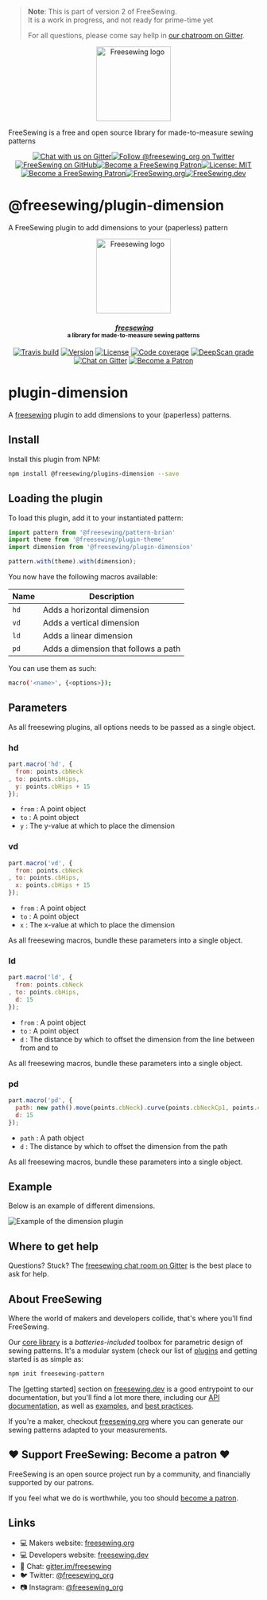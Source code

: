 > **Note**: This is part of version 2 of FreeSewing.  
> It is a work in progress, and not ready for prime-time yet
> 
> For all questions, please come say hellp in [our chatroom on Gitter](https://gitter.im/).

<p align="center"><a title="Go to freesewing.org" href="https://freesewing.org/"><img src="https://freesewing.org/img/logo/black.svg" align="center" width="150px" alt="Freesewing logo"/></a></p>
<p>FreeSewing is a free and open source library for made-to-measure sewing patterns</p>
<p align="center"><a href="https://gitter.im/freesewing/freesewing" title="Chat with us on Gitter"><img src="https://badgen.net/badge/Gitter/Chat%20with%20us/CA0547?icon=gitter" alt="Chat with us on Gitter"/></a><a href="https://twitter.com/freesewing_org" title="Follow @freesewing_org on Twitter"><img src="https://badgen.net/badge/Twitter/@freesewing_org/1DA1F2?icon=twitter" alt="Follow @freesewing_org on Twitter"/></a><a href="https://github.com/freesewing" title="FreeSewing on GitHub"><img src="https://badgen.net/badge/GitHub/freesewing/269F42?icon=github" alt="FreeSewing on GitHub"/></a><a href="https://freesewing.org/patrons/join" title="Become a FreeSewing Patron"><img src="https://badgen.net/badge/Become%20a/Patron/purple" alt="Become a FreeSewing Patron"/></a><a href="https://opensource.org/licenses/MIT" title="License: MIT"><img src="https://badgen.net/badge/License/MIT/blue" alt="License: MIT"/></a><a href="https://freesewing.org/patrons/join" title="Become a FreeSewing Patron"><img src="https://badgen.net/badge/Become%20a/Patron/purple" alt="Become a FreeSewing Patron"/></a><a href="https://freesewing.org/" title="FreeSewing.org"><img src="https://badgen.net/badge/FreeSewing/.org/3DA639" alt="FreeSewing.org"/></a><a href="https://freesewing.dev/" title="FreeSewing.dev"><img src="https://badgen.net/badge/FreeSewing/.dev/3DA639" alt="FreeSewing.dev"/></a></p>

# @freesewing&#x2F;plugin-dimension

A FreeSewing plugin to add dimensions to your (paperless) pattern

<p align="center">
  <a title="Go to freesewing.org" href="https://freesewing.org/"><img src="https://freesewing.org/img/logo/black.svg" align="center" width="150px" alt="Freesewing logo"/></a>
</p>
<h4 align="center"><em>&nbsp;<a title="Go to freesewing.org" href="https://freesewing.org/">freesewing</a></em>
<br><sup>a library for made-to-measure sewing patterns</sup>
</h4>
<p align="center">
  <a href="https://travis-ci.org/freesewing/plugin-dimension"><img src="https://badgen.net/travis/freesewing/plugin-dimension/master" alt="Travis build"></a>
  <a href="https://www.npmjs.com/package/@freesewing/plugin-dimension"><img src="https://badgen.net/npm/v/@freesewing/plugin-dimension" alt="Version"></a>
  <a href="https://www.npmjs.com/package/@freesewing/plugin-dimension"><img src="https://badgen.net/npm/license/@freesewing/plugin-dimension" alt="License"></a>
  <a href="https://codecov.io/gh/freesewing/plugin-dimension"><img src="https://badgen.net/codecov/c/github/freesewing/plugin-dimension/master" alt="Code coverage"></a>
  <a href="https://deepscan.io/dashboard#view=project&pid=3262&bid=27571"><img src="https://deepscan.io/api/projects/3262/branches/27571/badge/grade.svg" alt="DeepScan grade"></a>
  <a href="https://gitter.im/freesewing/freesewing"><img src="https://badgen.net/badge/chat/on%20Gitter/cyan" alt="Chat on Gitter"></a>
  <a href="https://freesewing.org/patrons/join"><img src="https://badgen.net/badge/become/a%20Patron/FF5B77" alt="Become a Patron"></a>
</p>

# plugin-dimension

A [freesewing](https://github.com/freesewing/freesewing) 
plugin to add dimensions to your (paperless) patterns.

## Install

Install this plugin from NPM: 

```sh
npm install @freesewing/plugins-dimension --save
```

## Loading the plugin

To load this plugin, add it to your instantiated pattern:

```js
import pattern from '@freesewing/pattern-brian'
import theme from '@freesewing/plugin-theme'
import dimension from '@freesewing/plugin-dimension'

pattern.with(theme).with(dimension);
```

You now have the following macros available:

Name      | Description                                        
----------|-----------------------------------------------------
`hd`      | Adds a horizontal dimension
`vd`      | Adds a vertical dimension 
`ld`      | Adds a linear dimension 
`pd`      | Adds a dimension that follows a path
 
You can use them as such:

```sh
macro('<name>', {<options>});
```

## Parameters

As all freesewing plugins, all options needs to be passed as a single object.

### hd

```js
part.macro('hd', {
  from: points.cbNeck
, to: points.cbHips,
  y: points.cbHips + 15
});
```
 - `from` : A point object 
 - `to` : A point object
 - `y` : The y-value at which to place the dimension

### vd

```js
part.macro('vd', {
  from: points.cbNeck
, to: points.cbHips,
  x: points.cbHips + 15
});
```
 - `from` : A point object 
 - `to` : A point object
 - `x` : The x-value at which to place the dimension

As all freesewing macros, bundle these parameters into a single object.

### ld

```js
part.macro('ld', {
  from: points.cbNeck
, to: points.cbHips,
  d: 15
});
```
 - `from` : A point object 
 - `to` : A point object
 - `d` : The distance by which to offset the dimension from the line between from and to

As all freesewing macros, bundle these parameters into a single object.

### pd

```js
part.macro('pd', {
  path: new path().move(points.cbNeck).curve(points.cbNeckCp1, points.cbNeckCp2,  points.cbHips),
  d: 15
});
```
 - `path` : A path object 
 - `d` : The distance by which to offset the dimension from the path

As all freesewing macros, bundle these parameters into a single object.

## Example

Below is an example of different dimensions.

![Example of the dimension plugin](https://github.com/freesewing/plugin-dimension/raw/master/img/example.png)

## Where to get help

Questions? Stuck? The [freesewing chat room on Gitter](https://gitter.im/freesewing/freesewing)
is the best place to ask for help.


## About FreeSewing

Where the world of makers and developers collide, that's where you'll find FreeSewing.

Our [core library](https://freesewing.dev/en/freesewing) is a *batteries-included* toolbox
for parametric design of sewing patterns. It's a modular system (check our list
of [plugins](https://freesewing.dev/en/plugins) and getting started is as simple as:

```bash
npm init freesewing-pattern
```

The [getting started] section on [freesewing.dev](https://freesewing.dev/) is a good
entrypoint to our documentation, but you'll find a lot more there, including
our [API documentation](https://freesewing.dev/en/freesewing/api),
as well as [examples](https://freesewing.dev/en/freesewing/examples),
and [best practices](https://freesewing.dev/en/do).

If you're a maker, checkout [freesewing.org](https://freesewing/) where you can generate
our sewing patterns adapted to your measurements.

## ♥️ Support FreeSewing: Become a patron ♥️

FreeSewing is an open source project run by a community, 
and financially supported by our patrons.

If you feel what we do is worthwhile, you too 
should [become a patron](https://freesewing.org/patrons/join).

## Links

 - 💻 Makers website: [freesewing.org](https://freesewing.org)
 - 💻 Developers website: [freesewing.dev](https://freesewing.org)
 - 💬 Chat: [gitter.im/freesewing](https://gitter.im/freesewing/freesewing)
 - 🐦 Twitter: [@freesewing_org](https://twitter.com/freesewing_org)
 - 📷 Instagram: [@freesewing_org](https://instagram.com/freesewing_org)
